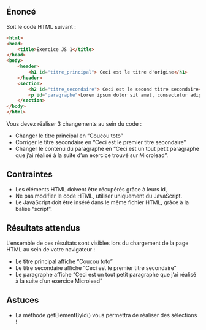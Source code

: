 ## Énoncé

Soit le code HTML suivant :

```html
<html>
<head>
	<title>Exercice JS 1</title>
</head>
<body>
	<header>
		<h1 id="titre_principal"> Ceci est le titre d'origine</h1>
	</header>
	<section>
		<h2 id="titre_secondaire"> Ceci est le second titre secondaire</h2>
		<p id="paragraphe">Lorem ipsum dolor sit amet, consectetur adipiscing elit. Praesent laoreet blandit massa, eget euismod magna euismod sed. Sed a congue mauris. Donec elementum mauris at pharetra accumsan. Cras auctor iaculis ligula sed congue. Aliquam dui magna, maximus vel rutrum in, rhoncus nec libero. Sed rutrum mi metus, eu consequat nibh semper eu. In dignissim nulla nec eros suscipit, non mattis lacus pulvinar. Nam augue leo, laoreet eu diam et, aliquam dictum ipsum. Mauris ipsum nisi, finibus at cursus quis, sagittis ac turpis. Donec luctus, massa eget sagittis ullamcorper, nulla metus facilisis ipsum, ut dapibus nulla arcu et justo. Donec eget interdum lectus. Fusce non ornare nunc. In a metus lectus. Nunc massa sem, fermentum nec ante accumsan, porttitor ullamcorper libero. Quisque at urna nisl.</p>
	</section>
</body>
</html>
```

Vous devez réaliser 3 changements au sein du code :

- Changer le titre principal en “Coucou toto”
- Corriger le titre secondaire en “Ceci est le premier titre secondaire”
- Changer le contenu du paragraphe en “Ceci est un tout petit paragraphe que j’ai réalisé à la suite d’un exercice trouvé sur Microlead”.

## Contraintes

- Les éléments HTML doivent être récupérés grâce à leurs id,
- Ne pas modifier le code HTML, utiliser uniquement du JavaScript.
- Le JavaScript doit être inséré dans le même fichier HTML, grâce à la balise “script”.

## Résultats attendus

L’ensemble de ces résultats sont visibles lors du chargement de la page HTML au sein de votre navigateur :

- Le titre principal affiche “Coucou toto”
- Le titre secondaire affiche “Ceci est le premier titre secondaire”
- Le paragraphe affiche “Ceci est un tout petit paragraphe que j’ai réalisé à la suite d’un exercice Microlead”

## Astuces

- La méthode getElementById() vous permettra de réaliser des sélections !